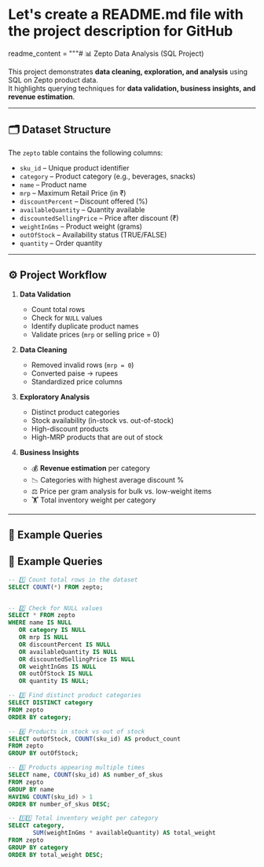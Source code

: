 # Let's create a README.md file with the project description for GitHub

readme_content = """# 📊 Zepto Data Analysis (SQL Project)

This project demonstrates **data cleaning, exploration, and analysis** using SQL on Zepto product data.  
It highlights querying techniques for **data validation, business insights, and revenue estimation**.

---

## 🗂 Dataset Structure
The `zepto` table contains the following columns:
- `sku_id` – Unique product identifier  
- `category` – Product category (e.g., beverages, snacks)  
- `name` – Product name  
- `mrp` – Maximum Retail Price (in ₹)  
- `discountPercent` – Discount offered (%)  
- `availableQuantity` – Quantity available  
- `discountedSellingPrice` – Price after discount (₹)  
- `weightInGms` – Product weight (grams)  
- `outOfStock` – Availability status (TRUE/FALSE)  
- `quantity` – Order quantity  

---

## ⚙️ Project Workflow
1. **Data Validation**
   - Count total rows  
   - Check for `NULL` values  
   - Identify duplicate product names  
   - Validate prices (`mrp` or selling price = 0)  

2. **Data Cleaning**
   - Removed invalid rows (`mrp = 0`)  
   - Converted paise → rupees  
   - Standardized price columns  

3. **Exploratory Analysis**
   - Distinct product categories  
   - Stock availability (in-stock vs. out-of-stock)  
   - High-discount products  
   - High-MRP products that are out of stock  

4. **Business Insights**
   - 💰 **Revenue estimation** per category  
   - 📉 Categories with highest average discount %  
   - ⚖️ Price per gram analysis for bulk vs. low-weight items  
   - 🏋️ Total inventory weight per category  

---

## 📌 Example Queries

## 📌 Example Queries

```sql
-- 1️⃣ Count total rows in the dataset
SELECT COUNT(*) FROM zepto;


-- 2️⃣ Check for NULL values
SELECT * FROM zepto
WHERE name IS NULL
   OR category IS NULL
   OR mrp IS NULL
   OR discountPercent IS NULL
   OR availableQuantity IS NULL
   OR discountedSellingPrice IS NULL
   OR weightInGms IS NULL
   OR outOfStock IS NULL
   OR quantity IS NULL;

-- 3️⃣ Find distinct product categories
SELECT DISTINCT category
FROM zepto
ORDER BY category;

-- 4️⃣ Products in stock vs out of stock
SELECT outOfStock, COUNT(sku_id) AS product_count
FROM zepto
GROUP BY outOfStock;

-- 5️⃣ Products appearing multiple times
SELECT name, COUNT(sku_id) AS number_of_skus
FROM zepto
GROUP BY name
HAVING COUNT(sku_id) > 1
ORDER BY number_of_skus DESC;

-- 1️⃣1️⃣ Total inventory weight per category
SELECT category,
       SUM(weightInGms * availableQuantity) AS total_weight
FROM zepto
GROUP BY category
ORDER BY total_weight DESC;

